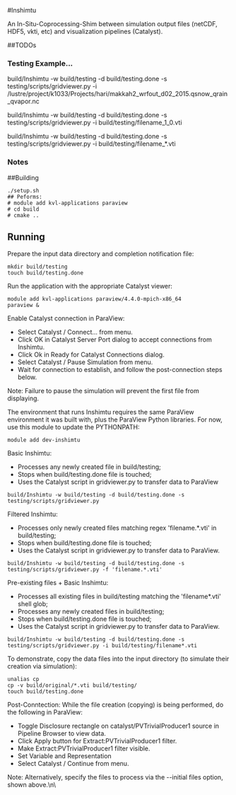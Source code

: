 #Inshimtu

An In-Situ-Coprocessing-Shim between simulation output files (netCDF, HDF5, vkti, etc) and visualization pipelines (Catalyst).

##TODOs
### Testing Example...
build/Inshimtu -w build/testing -d build/testing.done -s testing/scripts/gridviewer.py -i /lustre/project/k1033/Projects/hari/makkah2_wrfout_d02_2015.qsnow_qrain_qvapor.nc

build/Inshimtu -w build/testing -d build/testing.done -s testing/scripts/gridviewer.py -i build/testing/filename_1_0.vti

build/Inshimtu -w build/testing -d build/testing.done -s testing/scripts/gridviewer.py -i build/testing/filename_*.vti

### Notes



##Building

```
./setup.sh
## Peforms:
# module add kvl-applications paraview
# cd build
# cmake ..
```

## Running

Prepare the input data directory and completion notification file:

```
mkdir build/testing
touch build/testing.done
```

Run the application with the appropriate Catalyst viewer:

```
module add kvl-applications paraview/4.4.0-mpich-x86_64
paraview &
```

Enable Catalyst connection in ParaView:

* Select Catalyst / Connect... from menu.
* Click OK in Catalyst Server Port dialog to accept connections from Inshimtu.
* Click Ok in Ready for Catalyst Connections dialog.
* Select Catalyst / Pause Simulation from menu.
* Wait for connection to establish, and follow the post-connection steps below.

Note: Failure to pause the simulation will prevent the first file from displaying.

 
The environment that runs Inshimtu requires the same ParaView environment it was built with, plus the ParaView Python libraries.  For now, use this module to update the PYTHONPATH:

```
module add dev-inshimtu
```

Basic Inshimtu:
* Processes any newly created file in build/testing;
* Stops when build/testing.done file is touched;
* Uses the Catalyst script in gridviewer.py to transfer data to ParaView

```
build/Inshimtu -w build/testing -d build/testing.done -s testing/scripts/gridviewer.py
```

Filtered Inshimtu:
* Processes only newly created files matching regex 'filename.*.vti' in build/testing;
* Stops when build/testing.done file is touched;
* Uses the Catalyst script in gridviewer.py to transfer data to ParaView.
```
build/Inshimtu -w build/testing -d build/testing.done -s testing/scripts/gridviewer.py -f 'filename.*.vti'
```

Pre-existing files + Basic Inshimtu:
* Processes all existing files in build/testing matching the 'filename*.vti' shell glob;
* Processes any newly created files in build/testing;
* Stops when build/testing.done file is touched;
* Uses the Catalyst script in gridviewer.py to transfer data to ParaView.
```
build/Inshimtu -w build/testing -d build/testing.done -s testing/scripts/gridviewer.py -i build/testing/filename*.vti
```

To demonstrate, copy the data files into the input directory (to simulate their creation via simulation):

```
unalias cp
cp -v build/original/*.vti build/testing/
touch build/testing.done
```

Post-Conntection: While the file creation (copying) is being performed, do the following in ParaView:

* Toggle Disclosure rectangle on catalyst/PVTrivialProducer1 source in Pipeline Browser to view data.
* Click Apply button for Extract:PVTrivialProducer1 filter.
* Make Extract:PVTrivialProducer1 filter visible.
* Set Variable and Representation
* Select Catalyst / Continue from menu.

Note: Alternatively, specify the files to process via the --initial files option, shown above.\n\ 


